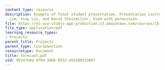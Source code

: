 ```yaml
---
content_type: resource
description: Example of final student presentation. Presentation courtesy of Chris
  Lim, Xiao Lin, and David Steinmiller. Used with permission.
file: https://ol-ocw-studio-app-production.s3.amazonaws.com/courses/15-875-applications-of-system-dynamics-spring-2004/9b247e0adf0d36b68552a5310953386f_forecast.pdf
file_type: application/pdf
learning_resource_types:
- Projects
parent_title: Projects
parent_type: CourseSection
resourcetype: Document
title: forecast.pdf
uid: 9b247e0a-df0d-36b6-8552-a5310953386f
---
```

